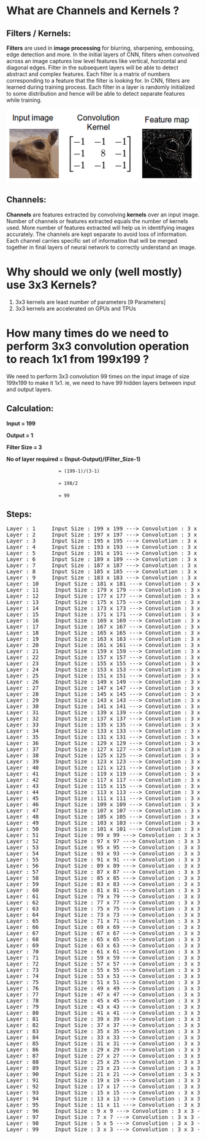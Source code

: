 # What are Channels and Kernels ?

## Filters / Kernels:
**Filters** are used in **image processing** for blurring, sharpening, embossing, edge detection and more. In the initial layers of CNN, filters when convolved across an image captures low level features like vertical, horizontal and diagonal edges. Filter in the subsequent layers will be able to detect abstract and complex features. Each filter is a matrix of numbers corresponding to a feature that the filter is looking for. In CNN, filters are learned during training process. Each filter in a layer is randomly initialized to some distribution and hence will be able to detect separate features while training.

![alt+text](https://github.com/rinazbelhaj/EIP/blob/master/kernel.png?raw=true "Kernel")

## Channels:
**Channels** are features extracted by convolving **kernels** over an input image. Number of channels or features extracted equals the number of kernels used. More number of features extracted will help us in identifying images accurately. The channels are kept separate to avoid loss of information. Each channel carries specific set of information that will be merged together in final layers of neural network to correctly understand an image.

# Why should we only (well mostly) use 3x3 Kernels?

1.  3x3 kernels are least number of parameters [9 Parameters]
2.  3x3 kernels are accelerated on GPUs and TPUs 

# How many times do we need to perform 3x3 convolution operation to reach 1x1 from 199x199 ?

We need to perform 3x3 convolution 99 times on the input image of size 199x199 to make it 1x1. ie, we need to have 99 hidden layers between input and output layers.

## Calculation:

**Input = 199**

**Output = 1**

**Filter Size = 3**

**No of layer required = (Input-Output)/(Filter_Size-1)**

                       = (199-1)/(3-1)
                     
                       = 198/2
                     
                       = 99
                     
## Steps:

<pre>
Layer : 1     Input Size : 199 x 199 ---> Convolution : 3 x 3 ---> Output : 197 x 197
Layer : 2     Input Size : 197 x 197 ---> Convolution : 3 x 3 ---> Output : 195 x 195
Layer : 3     Input Size : 195 x 195 ---> Convolution : 3 x 3 ---> Output : 193 x 193
Layer : 4     Input Size : 193 x 193 ---> Convolution : 3 x 3 ---> Output : 191 x 191
Layer : 5     Input Size : 191 x 191 ---> Convolution : 3 x 3 ---> Output : 189 x 189
Layer : 6     Input Size : 189 x 189 ---> Convolution : 3 x 3 ---> Output : 187 x 187
Layer : 7     Input Size : 187 x 187 ---> Convolution : 3 x 3 ---> Output : 185 x 185
Layer : 8     Input Size : 185 x 185 ---> Convolution : 3 x 3 ---> Output : 183 x 183
Layer : 9     Input Size : 183 x 183 ---> Convolution : 3 x 3 ---> Output : 181 x 181
Layer : 10     Input Size : 181 x 181 ---> Convolution : 3 x 3 ---> Output : 179 x 179
Layer : 11     Input Size : 179 x 179 ---> Convolution : 3 x 3 ---> Output : 177 x 177
Layer : 12     Input Size : 177 x 177 ---> Convolution : 3 x 3 ---> Output : 175 x 175
Layer : 13     Input Size : 175 x 175 ---> Convolution : 3 x 3 ---> Output : 173 x 173
Layer : 14     Input Size : 173 x 173 ---> Convolution : 3 x 3 ---> Output : 171 x 171
Layer : 15     Input Size : 171 x 171 ---> Convolution : 3 x 3 ---> Output : 169 x 169
Layer : 16     Input Size : 169 x 169 ---> Convolution : 3 x 3 ---> Output : 167 x 167
Layer : 17     Input Size : 167 x 167 ---> Convolution : 3 x 3 ---> Output : 165 x 165
Layer : 18     Input Size : 165 x 165 ---> Convolution : 3 x 3 ---> Output : 163 x 163
Layer : 19     Input Size : 163 x 163 ---> Convolution : 3 x 3 ---> Output : 161 x 161
Layer : 20     Input Size : 161 x 161 ---> Convolution : 3 x 3 ---> Output : 159 x 159
Layer : 21     Input Size : 159 x 159 ---> Convolution : 3 x 3 ---> Output : 157 x 157
Layer : 22     Input Size : 157 x 157 ---> Convolution : 3 x 3 ---> Output : 155 x 155
Layer : 23     Input Size : 155 x 155 ---> Convolution : 3 x 3 ---> Output : 153 x 153
Layer : 24     Input Size : 153 x 153 ---> Convolution : 3 x 3 ---> Output : 151 x 151
Layer : 25     Input Size : 151 x 151 ---> Convolution : 3 x 3 ---> Output : 149 x 149
Layer : 26     Input Size : 149 x 149 ---> Convolution : 3 x 3 ---> Output : 147 x 147
Layer : 27     Input Size : 147 x 147 ---> Convolution : 3 x 3 ---> Output : 145 x 145
Layer : 28     Input Size : 145 x 145 ---> Convolution : 3 x 3 ---> Output : 143 x 143
Layer : 29     Input Size : 143 x 143 ---> Convolution : 3 x 3 ---> Output : 141 x 141
Layer : 30     Input Size : 141 x 141 ---> Convolution : 3 x 3 ---> Output : 139 x 139
Layer : 31     Input Size : 139 x 139 ---> Convolution : 3 x 3 ---> Output : 137 x 137
Layer : 32     Input Size : 137 x 137 ---> Convolution : 3 x 3 ---> Output : 135 x 135
Layer : 33     Input Size : 135 x 135 ---> Convolution : 3 x 3 ---> Output : 133 x 133
Layer : 34     Input Size : 133 x 133 ---> Convolution : 3 x 3 ---> Output : 131 x 131
Layer : 35     Input Size : 131 x 131 ---> Convolution : 3 x 3 ---> Output : 129 x 129
Layer : 36     Input Size : 129 x 129 ---> Convolution : 3 x 3 ---> Output : 127 x 127
Layer : 37     Input Size : 127 x 127 ---> Convolution : 3 x 3 ---> Output : 125 x 125
Layer : 38     Input Size : 125 x 125 ---> Convolution : 3 x 3 ---> Output : 123 x 123
Layer : 39     Input Size : 123 x 123 ---> Convolution : 3 x 3 ---> Output : 121 x 121
Layer : 40     Input Size : 121 x 121 ---> Convolution : 3 x 3 ---> Output : 119 x 119
Layer : 41     Input Size : 119 x 119 ---> Convolution : 3 x 3 ---> Output : 117 x 117
Layer : 42     Input Size : 117 x 117 ---> Convolution : 3 x 3 ---> Output : 115 x 115
Layer : 43     Input Size : 115 x 115 ---> Convolution : 3 x 3 ---> Output : 113 x 113
Layer : 44     Input Size : 113 x 113 ---> Convolution : 3 x 3 ---> Output : 111 x 111
Layer : 45     Input Size : 111 x 111 ---> Convolution : 3 x 3 ---> Output : 109 x 109
Layer : 46     Input Size : 109 x 109 ---> Convolution : 3 x 3 ---> Output : 107 x 107
Layer : 47     Input Size : 107 x 107 ---> Convolution : 3 x 3 ---> Output : 105 x 105
Layer : 48     Input Size : 105 x 105 ---> Convolution : 3 x 3 ---> Output : 103 x 103
Layer : 49     Input Size : 103 x 103 ---> Convolution : 3 x 3 ---> Output : 101 x 101
Layer : 50     Input Size : 101 x 101 ---> Convolution : 3 x 3 ---> Output : 99 x 99
Layer : 51     Input Size : 99 x 99 ---> Convolution : 3 x 3 ---> Output : 97 x 97
Layer : 52     Input Size : 97 x 97 ---> Convolution : 3 x 3 ---> Output : 95 x 95
Layer : 53     Input Size : 95 x 95 ---> Convolution : 3 x 3 ---> Output : 93 x 93
Layer : 54     Input Size : 93 x 93 ---> Convolution : 3 x 3 ---> Output : 91 x 91
Layer : 55     Input Size : 91 x 91 ---> Convolution : 3 x 3 ---> Output : 89 x 89
Layer : 56     Input Size : 89 x 89 ---> Convolution : 3 x 3 ---> Output : 87 x 87
Layer : 57     Input Size : 87 x 87 ---> Convolution : 3 x 3 ---> Output : 85 x 85
Layer : 58     Input Size : 85 x 85 ---> Convolution : 3 x 3 ---> Output : 83 x 83
Layer : 59     Input Size : 83 x 83 ---> Convolution : 3 x 3 ---> Output : 81 x 81
Layer : 60     Input Size : 81 x 81 ---> Convolution : 3 x 3 ---> Output : 79 x 79
Layer : 61     Input Size : 79 x 79 ---> Convolution : 3 x 3 ---> Output : 77 x 77
Layer : 62     Input Size : 77 x 77 ---> Convolution : 3 x 3 ---> Output : 75 x 75
Layer : 63     Input Size : 75 x 75 ---> Convolution : 3 x 3 ---> Output : 73 x 73
Layer : 64     Input Size : 73 x 73 ---> Convolution : 3 x 3 ---> Output : 71 x 71
Layer : 65     Input Size : 71 x 71 ---> Convolution : 3 x 3 ---> Output : 69 x 69
Layer : 66     Input Size : 69 x 69 ---> Convolution : 3 x 3 ---> Output : 67 x 67
Layer : 67     Input Size : 67 x 67 ---> Convolution : 3 x 3 ---> Output : 65 x 65
Layer : 68     Input Size : 65 x 65 ---> Convolution : 3 x 3 ---> Output : 63 x 63
Layer : 69     Input Size : 63 x 63 ---> Convolution : 3 x 3 ---> Output : 61 x 61
Layer : 70     Input Size : 61 x 61 ---> Convolution : 3 x 3 ---> Output : 59 x 59
Layer : 71     Input Size : 59 x 59 ---> Convolution : 3 x 3 ---> Output : 57 x 57
Layer : 72     Input Size : 57 x 57 ---> Convolution : 3 x 3 ---> Output : 55 x 55
Layer : 73     Input Size : 55 x 55 ---> Convolution : 3 x 3 ---> Output : 53 x 53
Layer : 74     Input Size : 53 x 53 ---> Convolution : 3 x 3 ---> Output : 51 x 51
Layer : 75     Input Size : 51 x 51 ---> Convolution : 3 x 3 ---> Output : 49 x 49
Layer : 76     Input Size : 49 x 49 ---> Convolution : 3 x 3 ---> Output : 47 x 47
Layer : 77     Input Size : 47 x 47 ---> Convolution : 3 x 3 ---> Output : 45 x 45
Layer : 78     Input Size : 45 x 45 ---> Convolution : 3 x 3 ---> Output : 43 x 43
Layer : 79     Input Size : 43 x 43 ---> Convolution : 3 x 3 ---> Output : 41 x 41
Layer : 80     Input Size : 41 x 41 ---> Convolution : 3 x 3 ---> Output : 39 x 39
Layer : 81     Input Size : 39 x 39 ---> Convolution : 3 x 3 ---> Output : 37 x 37
Layer : 82     Input Size : 37 x 37 ---> Convolution : 3 x 3 ---> Output : 35 x 35
Layer : 83     Input Size : 35 x 35 ---> Convolution : 3 x 3 ---> Output : 33 x 33
Layer : 84     Input Size : 33 x 33 ---> Convolution : 3 x 3 ---> Output : 31 x 31
Layer : 85     Input Size : 31 x 31 ---> Convolution : 3 x 3 ---> Output : 29 x 29
Layer : 86     Input Size : 29 x 29 ---> Convolution : 3 x 3 ---> Output : 27 x 27
Layer : 87     Input Size : 27 x 27 ---> Convolution : 3 x 3 ---> Output : 25 x 25
Layer : 88     Input Size : 25 x 25 ---> Convolution : 3 x 3 ---> Output : 23 x 23
Layer : 89     Input Size : 23 x 23 ---> Convolution : 3 x 3 ---> Output : 21 x 21
Layer : 90     Input Size : 21 x 21 ---> Convolution : 3 x 3 ---> Output : 19 x 19
Layer : 91     Input Size : 19 x 19 ---> Convolution : 3 x 3 ---> Output : 17 x 17
Layer : 92     Input Size : 17 x 17 ---> Convolution : 3 x 3 ---> Output : 15 x 15
Layer : 93     Input Size : 15 x 15 ---> Convolution : 3 x 3 ---> Output : 13 x 13
Layer : 94     Input Size : 13 x 13 ---> Convolution : 3 x 3 ---> Output : 11 x 11
Layer : 95     Input Size : 11 x 11 ---> Convolution : 3 x 3 ---> Output : 9 x 9
Layer : 96     Input Size : 9 x 9 ---> Convolution : 3 x 3 ---> Output : 7 x 7
Layer : 97     Input Size : 7 x 7 ---> Convolution : 3 x 3 ---> Output : 5 x 5
Layer : 98     Input Size : 5 x 5 ---> Convolution : 3 x 3 ---> Output : 3 x 3
Layer : 99     Input Size : 3 x 3 ---> Convolution : 3 x 3 ---> Output : 1 x 1
</pre>
